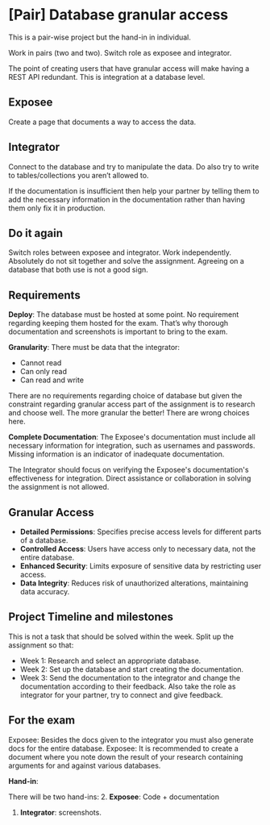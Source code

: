 # [Pair] Database granular access

This is a pair-wise project but the hand-in in individual. 

Work in pairs (two and two). Switch role as exposee and integrator. 

The point of creating users that have granular access will make having a REST API redundant. This is integration at a database level. 

## Exposee

Create a page that documents a way to access the data. 
 

## Integrator

Connect to the database and try to manipulate the data. Do also try to write to tables/collections you aren’t allowed to.

If the documentation is insufficient then help your partner by telling them to add the necessary information in the documentation rather than having them only fix it in production. 

 
## Do it again

Switch roles between exposee and integrator. Work independently. Absolutely do not sit together and solve the assignment. Agreeing on a database that both use is not a good sign. 

## Requirements

**Deploy**: The database must be hosted at some point. No requirement regarding keeping them hosted for the exam. That’s why thorough documentation and screenshots is important to bring to the exam. 

**Granularity**: There must be data that the integrator:

- Cannot read
- Can only read
- Can read and write

There are no requirements regarding choice of database but given the constraint regarding granular access part of the assignment is to research and choose well. The more granular the better! There are wrong choices here. 



**Complete Documentation**: The Exposee's documentation must include all necessary information for integration, such as usernames and passwords. Missing information is an indicator of inadequate documentation.

The Integrator should focus on verifying the Exposee's documentation's effectiveness for integration. Direct assistance or collaboration in solving the assignment is not allowed.

## Granular Access

* **Detailed Permissions**: Specifies precise access levels for different parts of a database.
* **Controlled Access**: Users have access only to necessary data, not the entire database.
* **Enhanced Security**: Limits exposure of sensitive data by restricting user access.
* **Data Integrity**: Reduces risk of unauthorized alterations, maintaining data accuracy.


## Project Timeline and milestones

This is not a task that should be solved within the week. Split up the assignment so that:

- Week 1: Research and select an appropriate database.
- Week 2: Set up the database and start creating the documentation.
- Week 3: Send the documentation to the integrator and change the documentation according to their feedback. Also take the role as integrator for your partner, try to connect and give feedback. 


## For the exam

Exposee: Besides the docs given to the integrator you must also generate docs for the entire database. 
Exposee: It is recommended to create a document where you note down the result of your research containing arguments for and against various databases. 

**Hand-in**: 

There will be two hand-ins:
2. **Exposee**: Code + documentation 
1. **Integrator**: screenshots. 

